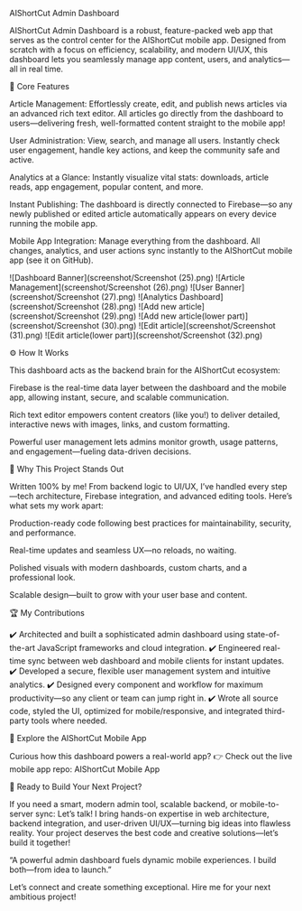 AIShortCut Admin Dashboard

AIShortCut Admin Dashboard is a robust, feature-packed web app that serves as the control center for the AIShortCut mobile app. Designed from scratch with a focus on efficiency, scalability, and modern UI/UX, this dashboard lets you seamlessly manage app content, users, and analytics—all in real time.

📰 Core Features

Article Management:
Effortlessly create, edit, and publish news articles via an advanced rich text editor. All articles go directly from the dashboard to users—delivering fresh, well-formatted content straight to the mobile app!

User Administration:
View, search, and manage all users. Instantly check user engagement, handle key actions, and keep the community safe and active.

Analytics at a Glance:
Instantly visualize vital stats: downloads, article reads, app engagement, popular content, and more.

Instant Publishing:
The dashboard is directly connected to Firebase—so any newly published or edited article automatically appears on every device running the mobile app.

Mobile App Integration:
Manage everything from the dashboard. All changes, analytics, and user actions sync instantly to the AIShortCut mobile app (see it on GitHub).

![Dashboard Banner](screenshot/Screenshot (25).png)
![Article Management](screenshot/Screenshot (26).png)
![User Banner](screenshot/Screenshot (27).png)
![Analytics Dashboard](screenshot/Screenshot (28).png)
![Add new article](screenshot/Screenshot (29).png)
![Add new article(lower part)](screenshot/Screenshot (30).png)
![Edit article](screenshot/Screenshot (31).png)
![Edit article(lower part)](screenshot/Screenshot (32).png)

⚙️ How It Works

This dashboard acts as the backend brain for the AIShortCut ecosystem:

Firebase is the real-time data layer between the dashboard and the mobile app, allowing instant, secure, and scalable communication.

Rich text editor empowers content creators (like you!) to deliver detailed, interactive news with images, links, and custom formatting.

Powerful user management lets admins monitor growth, usage patterns, and engagement—fueling data-driven decisions.

🌟 Why This Project Stands Out

Written 100% by me!
From backend logic to UI/UX, I’ve handled every step—tech architecture, Firebase integration, and advanced editing tools. Here’s what sets my work apart:

Production-ready code following best practices for maintainability, security, and performance.

Real-time updates and seamless UX—no reloads, no waiting.

Polished visuals with modern dashboards, custom charts, and a professional look.

Scalable design—built to grow with your user base and content.

🏆 My Contributions

✔️ Architected and built a sophisticated admin dashboard using state-of-the-art JavaScript frameworks and cloud integration.
✔️ Engineered real-time sync between web dashboard and mobile clients for instant updates.
✔️ Developed a secure, flexible user management system and intuitive analytics.
✔️ Designed every component and workflow for maximum productivity—so any client or team can jump right in.
✔️ Wrote all source code, styled the UI, optimized for mobile/responsive, and integrated third-party tools where needed.

📱 Explore the AIShortCut Mobile App

Curious how this dashboard powers a real-world app?
👉 Check out the live mobile app repo: AIShortCut Mobile App

👋 Ready to Build Your Next Project?

If you need a smart, modern admin tool, scalable backend, or mobile-to-server sync:
Let’s talk!
I bring hands-on expertise in web architecture, backend integration, and user-driven UI/UX—turning big ideas into flawless reality.
Your project deserves the best code and creative solutions—let’s build it together!

“A powerful admin dashboard fuels dynamic mobile experiences. I build both—from idea to launch.”

Let’s connect and create something exceptional. Hire me for your next ambitious project!